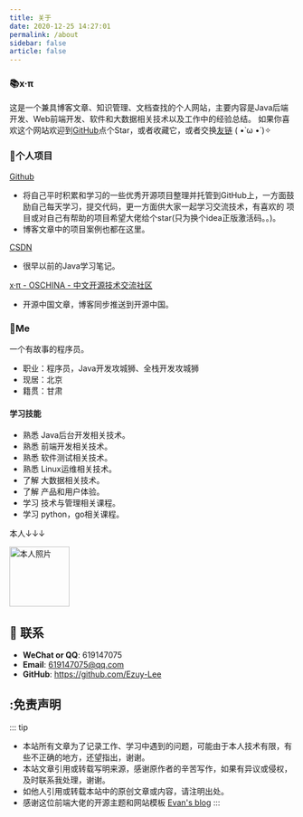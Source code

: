 ```yaml
---
title: 关于
date: 2020-12-25 14:27:01
permalink: /about
sidebar: false
article: false
---
```


### 📚x·π
这是一个兼具博客文章、知识管理、文档查找的个人网站，主要内容是Java后端开发、Web前端开发、软件和大数据相关技术以及工作中的经验总结。
如果你喜欢这个网站欢迎到[GitHub](https://github.com/Ezuy-Lee/xpai)点个Star，或者收藏它，或者交换[友链](/friends/) ( •̀ ω •́ )✧



### 🎨个人项目

[Github](https://github.com/Ezuy-Lee/)
- 将自己平时积累和学习的一些优秀开源项目整理并托管到GitHub上，一方面鼓励自己每天学习，提交代码，更一方面供大家一起学习交流技术，有喜欢的
项目或对自己有帮助的项目希望大佬给个star(只为换个idea正版激活码。。)。
- 博客文章中的项目案例也都在这里。

[CSDN](https://blog.csdn.net/LYZ2017?spm=1010.2135.3001.5343)

- 很早以前的Java学习笔记。

[x·π - OSCHINA - 中文开源技术交流社区](https://my.oschina.net/Orzzlyz)

- 开源中国文章，博客同步推送到开源中国。




### 🐼Me

一个有故事的程序员。

- 职业：程序员，Java开发攻城狮、全栈开发攻城狮
- 现居：北京
- 籍贯：甘肃


#### 学习技能
* 熟悉 Java后台开发相关技术。
* 熟悉 前端开发相关技术。
* 熟悉 软件测试相关技术。
* 熟悉 Linux运维相关技术。
* 了解 大数据相关技术。
* 了解 产品和用户体验。
* 学习 技术与管理相关课程。
* 学习 python，go相关课程。


本人↓↓↓

<img src='https://cdn.jsdelivr.net/gh/Ezuy-Lee/RainzeDrawingBed/media/blogger-avatar.png' alt='本人照片' style="width:106px;">


## :email: 联系

- **WeChat or QQ**: <a :href="qqUrl" class='qq'>619147075</a>
- **Email**:  <a href="mailto:619147075@qq.com">619147075@qq.com</a>
- **GitHub**: <https://github.com/Ezuy-Lee>


## :免责声明

::: tip
- 本站所有文章为了记录工作、学习中遇到的问题，可能由于本人技术有限，有些不正确的地方，还望指出，谢谢。
- 本站文章引用或转载写明来源，感谢原作者的辛苦写作，如果有异议或侵权，及时联系我处理，谢谢。
- 如他人引用或转载本站中的原创文章或内容，请注明出处。
- 感谢这位前端大佬的开源主题和网站模板 [Evan's blog](https://xugaoyi.com/)
:::



<script>
  export default {
    data(){
      return {
        qqUrl: 'tencent://message/?uin=894072666&Site=&Menu=yes'
      }
    },
    mounted(){
      const flag =  navigator.userAgent.match(/(phone|pad|pod|iPhone|iPod|ios|iPad|Android|Mobile|BlackBerry|IEMobile|MQQBrowser|JUC|Fennec|wOSBrowser|BrowserNG|WebOS|Symbian|Windows Phone)/i);
      if(flag){
        this.qqUrl = 'mqqwpa://im/chat?chat_type=wpa&uin=619147075&version=1&src_type=web&web_src=oicqzone.com'
      }
    }
  }
</script>
